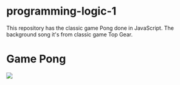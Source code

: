 # programming-logic-1
<p> This repository has the classic game Pong done in JavaScript. The background song it's from  classic game Top Gear.</p>
<h1> Game Pong </h1> 
 <img src="https://user-images.githubusercontent.com/119316027/210104039-5d1987c8-9654-4167-95bf-984fcd09b0ae.gif">
